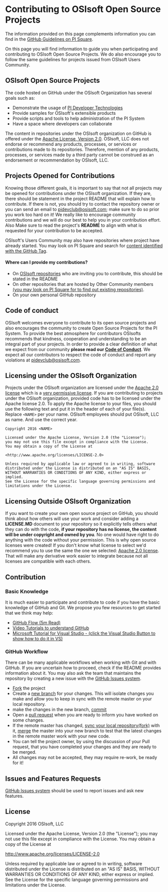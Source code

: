 # Contributing to OSIsoft Open Source Projects

The information provided on this page complements information you can find in the [GitHub Guidelines on PI Square][5]. 

On this page you will find information to guide you when participating and contributing to OSIsoft Open Source Projects.  We do also encourage you to follow the same guidelines for projects issued from OSIsoft Users Community.

## OSIsoft Open Source Projects
The code hosted on GitHub under the OSIsoft Organization has several goals such as:  

- Demonstrate the usage of [PI Developer Technologies][15]
- Provide samples for OSIsoft's extensible products
- Provide scripts and tools to help administration of the PI System
- Have a space where developers can collaborate

The content in repositories under the OSIsoft organization on GitHub  is offered under the [Apache License, Version 2.0][18]. OSIsoft, LLC does not endorse or recommend any products, processes, or services or contributions made to its repositories. Therefore, mention of any products, processes, or services made by a third party cannot be construed as an endorsement or recommendation by OSIsoft, LLC.

## Projects Opened for Contributions

Knowing those different goals, it is important to say that not all projects may be opened for contributions under the OSIsoft organization. If they are, there should be statement in the project README that will explain how to contribute.  If there is not, you should try to contact the repository owner or you can send an email to <pidevclub@osisoft.com>; make sure to do so prior you work too  hard on it!  We really like to encourage community contributions and we will do our best to help you in your contribution effort.  Also Make sure to read the project's **README** to align with what is requested for your contribution to be accepted.

OSIsoft's Users Community may also have repositories where project have already started.  You may look on PI Square and search for [content identified with the GitHub Tag][7].


#### Where can I provide my contributions? 
- On [OSIsoft repositories][6] who are inviting you to contribute, this should be stated in the README   
- On other repositories that are hosted by Other Community members [(you may look on PI Square for to find out existing repositories)][7].
- On your own personal GitHub repository

## Code of conduct
OSIsoft welcomes everyone to contribute to its open source projects and also encourages the community to create Open Source Projects for the PI System.  To provide the best atmosphere for contributors OSIsofts recommends that kindness, cooperation and understanding to be an integral part of your projects.  In order to provide a clear definition of what we expect from our community **please read our [Code of Conduct][1]**. We expect all our contributors to respect the code of conduct and report any violations at <pidevclub@osisoft.com>.

## Licensing under the OSIsoft Organization

Projects under the OSIsoft organization are licensed under the [Apache 2.0 license][8] which is a [very permissive license][9]. If you are contributing to projects under the OSIsoft organization, provided code has to be licensed under the Apache license 2.0. To apply the Apache license to your files, you should use the following text and put it in the header of each of your file(s). Replace `<NAME>` per your name. OSIsoft employees should put OSIsoft, LLC as name. And use the correct year.

    Copyright 2016 <NAME>
    
    Licensed under the Apache License, Version 2.0 (the "License");
    you may not use this file except in compliance with the License.
    You may obtain a copy of the License at
    
    <http://www.apache.org/licenses/LICENSE-2.0>
    
    Unless required by applicable law or agreed to in writing, software
    distributed under the License is distributed on an "AS IS" BASIS,
    WITHOUT WARRANTIES OR CONDITIONS OF ANY KIND, either express or implied.
    See the License for the specific language governing permissions and
    limitations under the License.

## Licensing Outside OSIsoft Organization
If you want to create your own open source project on GitHub, you should think about how others will use your work and consider adding a **LICENSE.MD** document to your repository so it explicitly tells others what they can do with the code, **if your repository has no license, the content will be under copyright and owned by you**.  No one would have right to do anything with the code without your permission.  This is why open source licenses were created! If you don't know what license to select we'd recommend you to use the same the one we selected: [Apache 2.0 license][8]. That will make any derivative work easier to integrate because not all licenses are compatible with each others.

## Contribution

### Basic Knowledge
It is much easier to participate and contribute to code if you have the basic knowledge of GitHub and Git.  We propose you few resources to get started that we think may help:

- [GitHub Flow (5m Read)][3]
- [Video Tutorials to understand GitHub][4]
- [Microsoft Tutorial for Visual Studio - (click the Visual Studio Button to show how to do it in VS)][10]


### GitHub Workflow 

There can be many applicable workflows when working with Git and with GitHub.  If you are uncertain how to proceed, check if the README provides information about it. You may also ask the team that maintains the repository by creating a new issue with the [GitHub Issues system][2].

 
- [Fork][10] the project
- Create a [new branch][11] for your changes.  This will isolate changes you make and allow you to keep in sync with the remote master on your local repository.
- make the changes in the new branch, [commit][12]
- Open a [pull request][12] when you are ready to inform you have worked on some changes.
- If the remote master has changed, [sync your local repository(fork)][17] with it, [merge][16] the master into your new branch to test that the latest changes in the remote master work with your new code.
- You can tell the project owner, by using the discussion of your Pull request, that you have completed your changes and they are ready to be merged.
- All changes may not be accepted, they may require re-work, be ready for it!


## Issues and Features Requests
[GitHub Issues system][2] should be used to report issues and ask new features.  

## License

Copyright 2016 OSIsoft, LLC

Licensed under the Apache License, Version 2.0 (the "License"); you may not use this file except in compliance with the License. You may obtain a copy of the License at

http://www.apache.org/licenses/LICENSE-2.0

Unless required by applicable law or agreed to in writing, software distributed under the License is distributed on an "AS IS" BASIS, WITHOUT WARRANTIES OR CONDITIONS OF ANY KIND, either express or implied. See the License for the specific language governing permissions and limitations under the License.

[1]:https://github.com/OSIsoft/contributing/blob/master/code-of-conduct.md   
[2]:https://guides.github.com/features/issues/
[3]:https://guides.github.com/introduction/flow/
[4]:https://www.youtube.com/results?search_query=github+tutorial
[5]:https://pisquare.osisoft.com/docs/DOC-1864
[6]:https://github.com/osisoft
[7]:https://pisquare.osisoft.com/tags#/?tags=github
[8]:https://opensource.org/licenses/Apache-2.0
[9]:https://tldrlegal.com/license/apache-license-2.0-(apache-2.0)
[10]:https://www.visualstudio.com/en-us/get-started/code/share-your-code-in-git-vs
[11]:https://help.github.com/articles/creating-a-pull-request/
[12]:https://www.visualstudio.com/en-us/get-started/code/git/commits
[13]:https://msdn.microsoft.com/en-us/library/jj190809.aspx#switch
[14]:https://msdn.microsoft.com/en-us/library/jj190809.aspx#create_from_published
[15]:https://techsupport.osisoft.com/Products/Developer-Technologies/
[16]:https://msdn.microsoft.com/en-us/library/jj190809.aspx#merge
[17]:https://help.github.com/articles/syncing-a-fork/
[18]:https://github.com/osisoft/contributing/blob/master/LICENCE.md
